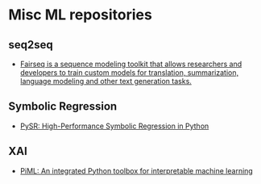 # Misc ML repositories

## seq2seq
- [Fairseq is a sequence modeling toolkit that allows researchers and developers to train custom models for translation, summarization, language modeling and other text generation tasks.](https://github.com/facebookresearch/fairseq)


## Symbolic Regression
- [PySR: High-Performance Symbolic Regression in Python](https://github.com/ur-whitelab/PySR)

## XAI
- [PiML: An integrated Python toolbox for interpretable machine learning](https://github.com/SelfExplainML/PiML-Toolbox)
